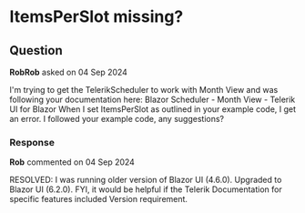 # ItemsPerSlot missing?

## Question

**RobRob** asked on 04 Sep 2024

I'm trying to get the TelerikScheduler to work with Month View and was following your documentation here: Blazor Scheduler - Month View - Telerik UI for Blazor When I set ItemsPerSlot as outlined in your example code, I get an error. I followed your example code, any suggestions?

### Response

**Rob** commented on 04 Sep 2024

RESOLVED: I was running older version of Blazor UI (4.6.0). Upgraded to Blazor UI (6.2.0). FYI, it would be helpful if the Telerik Documentation for specific features included Version requirement.
